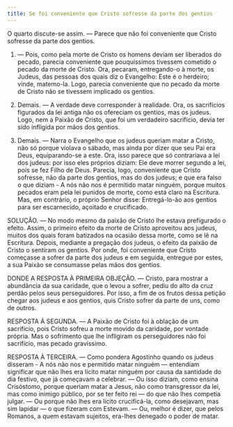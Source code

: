 ```yaml
---
title: Se foi conveniente que Cristo sofresse da parte dos gentios
---
```


O quarto discute-se assim. — Parece que não foi conveniente que Cristo sofresse da parte dos gentios.  

1. — Pois, como pela morte de Cristo os homens deviam ser liberados do pecado, parecia conveniente que pouquíssimos tivessem cometido o pecado da morte de Cristo. Ora, pecaram, entregando-o à morte, os Judeus, das pessoas dos quais diz o Evangelho: Este é o herdeiro; vinde, matemo-la. Logo, parecia conveniente que no pecado da morte de Cristo não se tivessem implicado os gentios.  

2. Demais. — A verdade deve corresponder à realidade. Ora, os sacrifícios figurados da lei antiga não os ofereciam os gentios, mas os judeus. Logo, nem a Paixão de Cristo, que foi um verdadeiro sacrifício, devia ter sido infligida por mãos dos gentios.  

3. Demais. — Narra o Evangelho que os judeus queriam matar a Cristo, não só porque violava o sábado, mas ainda por dizer que seu Pai era Deus, equiparando-se a este. Ora, isso parece que só contrariava a lei dos judeus: por isso eles próprios diziam: Ele deve morrer segundo a lei, pois se fez Filho de Deus. Parecia, logo, conveniente que Cristo sofresse, não da parte dos gentios, mas do dos judeus; e que era falso o que diziam - A nós não nos é permitido matar ninguém, porque muitos pecados eram pela lei punidos de morte, como está claro na Escritura.  Mas, em contrário, o próprio Senhor disse: Entregá-lo-ão aos gentios para ser escarnecido, açoitado e crucificado.  

SOLUÇÃO. — No modo mesmo da paixão de Cristo lhe estava prefigurado o efeito. Assim, o primeiro efeito da morte de Cristo aproveitou aos judeus, muitos dos quais foram batizados na ocasião dessa morte, como se lê na Escritura. Depois, mediante a pregação dos judeus, o efeito da paixão de Cristo o sentiram os gentios. Por onde, foi conveniente que Cristo começasse a sofrer da parte dos judeus e em seguida, entregue por estes, a sua Paixão se consumasse pelas mãos dos gentios. 

DONDE A RESPOSTA À PRIMEIRA OBJEÇÃO. — Cristo, para mostrar a abundância da sua caridade, que o levou a sofrer, pediu do alto da cruz perdão pelos seus perseguidores. Por isso, a fim de os frutos dessa petição chegar aos judeus e aos gentios, quis Cristo sofrer da parte de uns, como de outros.  

RESPOSTA À SEGUNDA. — A Paixão de Cristo foi à oblação de um sacrifício, pois Cristo sofreu a morte movido da caridade, por vontade própria. Mas o sofrimento que lhe infligiram os perseguidores não foi sacrifício, mas pecado gravíssimo.  

RESPOSTA À TERCEIRA. — Como pondera Agostinho quando os judeus disseram - A nós não nos e permitido matar ninguém — entendiam significar que não lhes era lícito matar ninguém por causa da santidade do dia festivo, que já começavam a celebrar. — Ou isso diziam, como ensina Crisóstomo, porque queriam matar a Jesus, não como transgressor da lei, mas como inimigo público, por se ter feito rei — do que não lhes competia julgar. — Ou porque não lhes era lícito crucificá-la, como desejavam, mas sim lapidar — o que fizeram com Estevam. — Ou, melhor é dizer, que pelos Romanos, a quem estavam sujeitos, era-Ihes denegado o poder de matar.